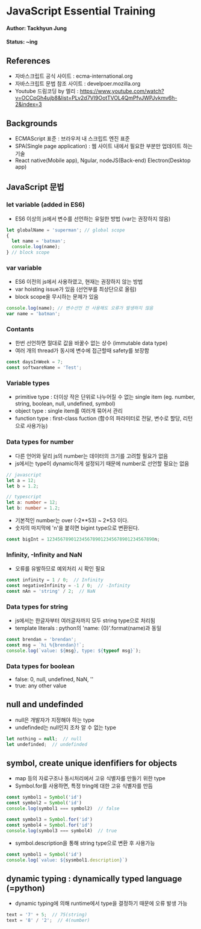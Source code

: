 # JavaScript Essential Training

#### Author: Tackhyun Jung

#### Status: ~ing

## References

* 자바스크립트 공식 사이트 : ecma-international.org
* 자바스크립트 문법 참조 사이트 : develpoer.mozilla.org
* Youtube 드림코딩 by 엘리 : https://www.youtube.com/watch?v=OCCpGh4ujb8&list=PLv2d7VI9OotTVOL4QmPfvJWPJvkmv6h-2&index=3

## Backgrounds

* ECMAScript 표준 : 브라우저 내 스크립트 엔진 표준
* SPA(Single page application) : 웹 사이트 내에서 필요한 부분만 업데이트 하는 기술
* React native(Mobile app), Ngular, nodeJS(Back-end) Electron(Desktop app)

## JavaScript 문법

### let variable (added in ES6)
* ES6 이상의 js에서 변수를 선언하는 유일한 방법 (var는 권장하지 않음)

```javascript
let globalName = 'superman'; // global scope
{  
  let name = 'batman';
  console.log(name);
} // block scope
```

### var variable
* ES6 이전의 js에서 사용하였고, 현재는 권장하지 않는 방법
* var hoisting issue가 있음 (선언부를 최상단으로 올림)
* block scope을 무시하는 문제가 있음

```javascript
console.log(name); // 변수선언 전 사용해도 오류가 발생하지 않음
var name = 'batman';
```

### Contants
* 한번 선언하면 절대로 값을 바꿀수 없는 상수 (immutable data type)
* 여러 개의 thread가 동시에 변수에 접근할때 safety를 보장함

```javascript
const daysInWeek = 7;
const softwareName = 'Test';
```

### Variable types
* primitive type : 더이상 작은 단위로 나누어질 수 없는 single item
(eg. number, string, boolean, null, undefined, symbol)
* object type : single item를 여러개 묶어서 관리
* function type : first-class fuction (함수의 파라미터로 전달, 변수로 할당, 리턴으로 사용가능)

### Data types for number
* 다른 언어와 달리 js의 number는 데이터의 크기를 고려할 필요가 없음
* js에서는 type이 dynamic하게 설정되기 때문에 number로 선언할 필요는 없음

```javascript
// javascript
let a = 12;
let b = 1.2;
```
```typescript
// typescript
let a: number = 12;
let b: number = 1.2;
```

* 기본적인 number는 over (-2**53) ~ 2*53 이다.
* 숫자의 마지막에 'n'을 붙히면 bigint type으로 변환된다.

```javascript
const bigInt = 1234567890123456789012345678901234567890n;
```

### Infinity, -Infinity and NaN
* 오류를 유발하므로 예외처리 시 확인 필요
```javascript
const infinity = 1 / 0;  // Infinity
const negativeInfinity = -1 / 0;  // -Infinity
const nAn = 'string' / 2;  // NaN
```

### Data types for string
* js에서는 한글자부터 여러글자까지 모두 string type으로 처리됨
* template literals : python의 'name: {0}'.format(name)과 동일 
```javascript
const brendan = 'brendan';
const msg = `hi %{brendan}!`;
console.log(`value: ${msg}, type: ${typeof msg}`);
```

### Data types for boolean
* false: 0, null, undefined, NaN, ''
* true: any other value

## null and undefinded
* null은 개발자가 지정해야 하는 type
* undefinded는 null인지 조차 알 수 없는 type

```javascript
let nothing = null;  // null
let undefinded;  // undefinded
```

## symbol, create unique idenfifiers for objects
* map 등의 자료구조나 동시처리에서 고유 식별자를 만들기 위한 type
* Symbol.for를 사용하면, 특정 tring에 대한 고유 식별자를 만듬

```javascript
const symbol1 = Symbol('id')
const symbol2 = Symbol('id')
console.log(symbol1 === symbol2)  // false

const symbol3 = Symbol.for('id')
const symbol4 = Symbol.for('id')
console.log(symbol3 === symbol4)  // true
```

* symbol.description을 통해 string type으로 변환 후 사용가능

```javascript
const symbol1 = Symbol('id')
console.log(`value: ${sysmbol1.description}`)
```

## dynamic typing : dynamically typed language (=python)
* dynamic typing에 의해 runtime에서 type을 결정하기 때문에 오류 발생 가능

```javascript
text = '7' + 5;  // 75(string)
text = '8' / '2';  // 4(number)
```
